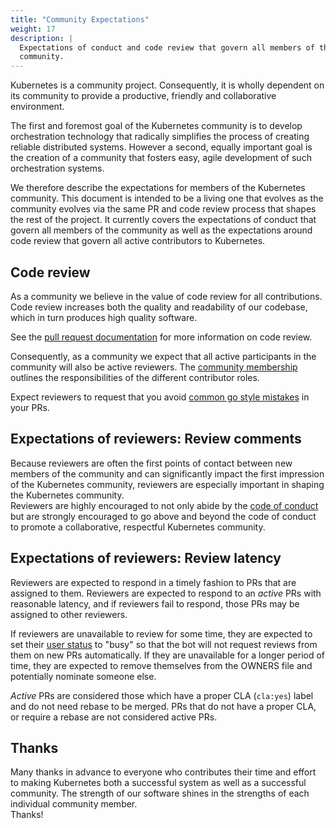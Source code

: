 ```yaml
---
title: "Community Expectations"
weight: 17
description: |
  Expectations of conduct and code review that govern all members of the
  community.
---
```


Kubernetes is a community project. 
Consequently, it is wholly dependent on its community to provide a productive, friendly and collaborative environment.

The first and foremost goal of the Kubernetes community is to develop orchestration
technology that radically simplifies the process of creating reliable
distributed systems. 
However a second, equally important goal is the creation
of a community that fosters easy, agile development of such orchestration
systems.

We therefore describe the expectations for members of the Kubernetes community. 
This document is intended to be a living one that evolves as the community evolves via the same PR and code review process that shapes the rest of the project.
It currently covers the expectations of conduct that govern all members of the community as well as the expectations around code review that govern all active contributors to Kubernetes.

## Code review

As a community we believe in the value of code review for all contributions.
Code review increases both the quality and readability of our codebase, which
in turn produces high quality software.

See the [pull request documentation](/contributors/guide/pull-requests.md) for more information on code review.

Consequently, as a community we expect that all active participants in the
community will also be active reviewers. 
The [community membership](/community-membership.md) outlines the responsibilities
of the different contributor roles. 

Expect reviewers to request that you avoid [common go style
mistakes](https://github.com/golang/go/wiki/CodeReviewComments) in your PRs.

## Expectations of reviewers: Review comments

Because reviewers are often the first points of contact between new members of
the community and can significantly impact the first impression of the
Kubernetes community, reviewers are especially important in shaping the
Kubernetes community.  
Reviewers are highly encouraged to not only abide by the [code of conduct](/governance.md#code-of-conduct) but are strongly encouraged to go above and beyond the code of conduct to promote a collaborative, respectful Kubernetes community.

## Expectations of reviewers: Review latency

Reviewers are expected to respond in a timely fashion to PRs that are assigned
to them.
Reviewers are expected to respond to an *active* PRs with reasonable latency, and if reviewers fail to respond, those PRs may be assigned to other reviewers.

If reviewers are unavailable to review for some time, they are expected to set their [user status](https://help.github.com/en/articles/personalizing-your-profile#setting-a-status) to "busy" so that the bot will not request reviews from them on new PRs automatically. 
If they are unavailable for a longer period of time, they are expected to remove themselves from the OWNERS file and potentially nominate someone else.

*Active* PRs are considered those which have a proper CLA (`cla:yes`) label
and do not need rebase to be merged.
PRs that do not have a proper CLA, or require a rebase are not considered active PRs.

## Thanks

Many thanks in advance to everyone who contributes their time and effort to
making Kubernetes both a successful system as well as a successful community.
The strength of our software shines in the strengths of each individual
community member.  
Thanks!
